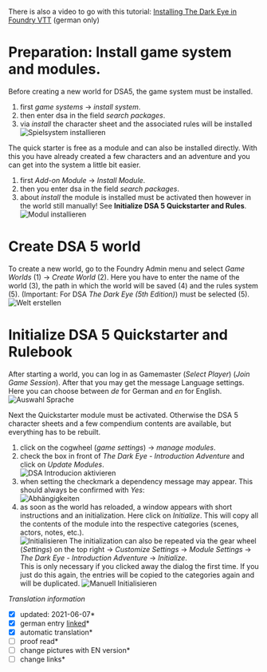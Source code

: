 There is also a video to go with this tutorial: [Installing The Dark Eye in Foundry VTT](https://www.youtube.com/watch?v=bzgb_pmw-bs) (german only)

# Preparation: Install game system and modules.
Before creating a new world for DSA5, the game system must be installed. 
1. first *game systems* -> *install system*.
2. then enter dsa in the field *search packages*.
3. via *install* the character sheet and the associated rules will be installed  
![Spielsystem installieren](https://user-images.githubusercontent.com/80099175/111484055-aec38e00-8735-11eb-9c3c-670bdc66fbf5.png)
 
The quick starter is free as a module and can also be installed directly. With this you have already created a few characters and an adventure 
and you can get into the system a little bit easier.
1. first *Add-on Module* -> *Install Module*.
2. then you enter dsa in the field *search packages*.
3. about *install* the module is installed must be activated then however in the world still manually! See **Initialize DSA 5 Quickstarter and Rules**.
![Modul installieren](https://user-images.githubusercontent.com/80099175/111478613-86856080-8730-11eb-9e8e-05978534ad63.png)  

# Create DSA 5 world
To create a new world, go to the Foundry Admin menu and select *Game Worlds* (1) -> *Create World* (2).
Here you have to enter the name of the world (3), the path in which the world will be saved (4) and the rules system (5). 
(Important: For DSA *The Dark Eye (5th Edition)*) must be selected (5).
![Welt erstellen](https://user-images.githubusercontent.com/80099175/111475867-d282d600-872d-11eb-814f-79482293ad78.png)

# Initialize DSA 5 Quickstarter and Rulebook
After starting a world, you can log in as Gamemaster (*Select Player*) (*Join Game Session*).
After that you may get the message Language settings. Here you can choose between *de* for German and *en* for English.
![Auswahl Sprache](https://user-images.githubusercontent.com/80099175/111479150-001d4e80-8731-11eb-9b5c-753ad24bd892.png)

Next the Quickstarter module must be activated. Otherwise the DSA 5 character sheets and a few compendium contents are available, 
but everything has to be rebuilt.
1. click on the cogwheel (*game settings*) -> *manage modules*.
2. check the box in front of *The Dark Eye - Introduction Adventure* and click on *Update Modules*.  
![DSA Introducion aktivieren](https://user-images.githubusercontent.com/80099175/111480273-1aa3f780-8732-11eb-941c-07547fe1f1b3.png)
3. when setting the checkmark a dependency message may appear. This should always be confirmed with *Yes*:  
![Abhängigkeiten](https://user-images.githubusercontent.com/80099175/111480895-bd5c7600-8732-11eb-8fe8-554389cd4839.png)
4. as soon as the world has reloaded, a window appears with short instructions and an initialization. Here click on *Initialize*. 
This will copy all the contents of the module into the respective categories (scenes, actors, notes, etc.).  
![Initialisieren](https://user-images.githubusercontent.com/80099175/111483176-db2ada80-8734-11eb-9600-5dc837899aa4.png)
The initialization can also be repeated via the gear wheel (*Settings*) on the top right -> *Customize Settings* -> *Module Settings* 
-> *The Dark Eye - Introduction Adventure* -> *Initialize*.  
This is only necessary if you clicked away the dialog the first time. 
If you just do this again, the entries will be copied to the categories again and will be duplicated.
![Manuell Initialisieren](https://user-images.githubusercontent.com/80099175/111482945-a7e84b80-8734-11eb-8ed0-247b453de842.png)


*Translation information*  
*[x] updated: 2021-06-07*  
*[x] german entry [linked](de/de-DSA_5_Welt_erstellen.md)*  
*[x] automatic translation*  
*[ ] proof read*  
*[ ] change pictures with EN version*
*[ ] change links*  